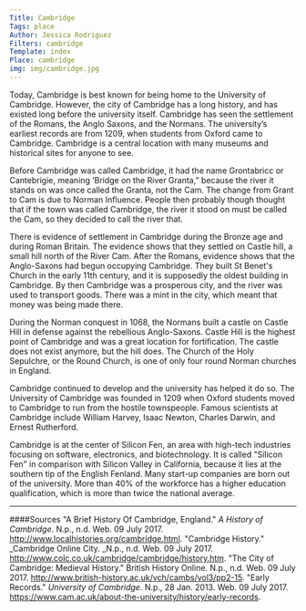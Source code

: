 ```yaml
---
Title: Cambridge
Tags: place
Author: Jessica Rodriguez
Filters: cambridge
Template: index
Place: cambridge
img: img/cambridge.jpg
---
```

﻿Today, Cambridge is best known for being home to the University of Cambridge. However, the city of Cambridge has a long history, and has existed long before the university itself. Cambridge has seen the settlement of the Romans, the Anglo Saxons, and the Normans. The university’s earliest records are from 1209, when students from Oxford came to Cambridge. Cambridge is a central location with many museums and historical sites for anyone to see.

Before Cambridge was called Cambridge, it had the name Grontabricc or Cantebrigie, meaning ‘Bridge on the River Granta,” because the river it stands on was once called the Granta, not the Cam. The change from Grant to Cam is due to Norman Influence. People then probably though thought that if the town was called Cambridge, the river it stood on must be called the Cam, so they decided to call the river that.

There is evidence of settlement in Cambridge during the Bronze age and during Roman Britain. The evidence shows that they settled on Castle hill, a small hill north of the River Cam. After the Romans, evidence shows that the Anglo-Saxons had begun occupying Cambridge. They built St Benet's Church in the early 11th century, and it is supposedly the oldest building in Cambridge.  By then Cambridge was a prosperous city, and the river was used to transport goods. There was a mint in the city, which meant that money was being made there. 

During the Norman conquest in 1068, the Normans built a castle on Castle Hill in defense against the rebellious Anglo-Saxons. Castle Hill is the highest point of Cambridge and was a great location for fortification. The castle does not exist anymore, but the hill does. The Church of the Holy Sepulchre, or the Round Church, is one of only four round Norman churches in England.

Cambridge continued to develop and the university has helped it do so.  The University of Cambridge was founded in 1209 when Oxford students moved to Cambridge to run from the hostile townspeople. Famous scientists at Cambridge include William Harvey, Isaac Newton, Charles Darwin, and  Ernest Rutherford.

Cambridge is at the center of Silicon Fen, an area with high-tech industries focusing on  software, electronics, and biotechnology. It is called "Silicon Fen" in comparison with Silicon Valley in California, because it lies at the southern tip of the English Fenland. Many start-up companies are born out of the university. More than 40% of the workforce has a higher education qualification, which is more than twice the national average. 

***

####Sources
"A Brief History Of Cambridge, England." _A History of Cambridge_. N.p., n.d. Web. 09 July 2017. <http://www.localhistories.org/cambridge.html>.
"Cambridge History." _Cambridge Online City. _N.p., n.d. Web. 09 July 2017. <http://www.colc.co.uk/cambridge/cambridge/history.htm>.
"The City of Cambridge: Medieval History." British History Online. N.p., n.d. Web. 09 July 2017. <http://www.british-history.ac.uk/vch/cambs/vol3/pp2-15>.
"Early Records." _University of Cambridge._ N.p., 28 Jan. 2013. Web. 09 July 2017. <https://www.cam.ac.uk/about-the-university/history/early-records>.